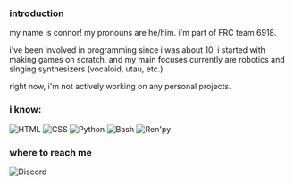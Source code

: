 ### introduction
my name is connor! my pronouns are he/him. i'm part of FRC team 6918.

i've been involved in programming since i was about 10. i started with making games on scratch, and my main focuses currently are robotics and singing synthesizers (vocaloid, utau, etc.)

right now, i'm not actively working on any personal projects.

### i know:
![HTML](https://img.shields.io/badge/html-%23E34F26.svg?style=flat&logo=html5&logoColor=white)
![CSS](https://img.shields.io/badge/css-%231572B6.svg?style=flat&logo=css3&logoColor=white)
![Python](https://img.shields.io/badge/python-3670A0?style=flat&logo=python&logoColor=ffdd54)
![Bash](https://img.shields.io/badge/bash-%23121011.svg?style=flat&logo=gnu-bash&logoColor=white)
![Ren'py](https://img.shields.io/badge/ren'py-ff7f7f?style=flat&logo=renpy&logoColor=ffdd54)

### where to reach me
![Discord](https://img.shields.io/badge/connorthecanoe-%237289DA.svg?style=flat&logo=discord&logoColor=white)
